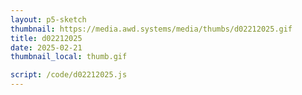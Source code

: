 ```yaml
---
layout: p5-sketch
thumbnail: https://media.awd.systems/media/thumbs/d02212025.gif
title: d02212025
date: 2025-02-21
thumbnail_local: thumb.gif

script: /code/d02212025.js
---
```


